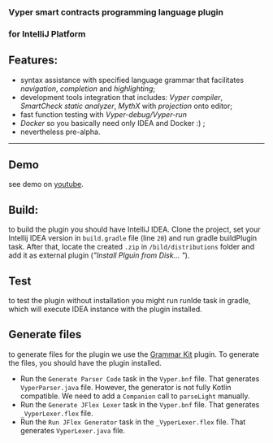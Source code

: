 ### Vyper smart contracts programming language plugin 
### for IntelliJ Platform

Features:
-----------
* syntax assistance with specified language grammar that facilitates *navigation*, *completion* and *highlighting*;
* development tools integration that includes: *Vyper compiler*, *SmartCheck static analyzer*, *MythX* with *projection* onto editor;
* fast function testing with *Vyper-debug/Vyper-run*
* *Docker*  so you basically need only IDEA and Docker :) ;
* nevertheless pre-alpha.
-----------

**Demo**
------------

see demo on [youtube](https://www.youtube.com/watch?v=M6f6xgcP4Xo&feature=youtu.be).

**Build:**
------------
 to build the plugin you should have IntelliJ IDEA. Clone the project, set your Intellij IDEA version in `build.gradle` file (line `20`) and run gradle buildPlugin task. After that, locate the created `.zip` in `/bild/distributions` folder and add it as external plugin (_"Install Plguin from Disk... "_).

**Test** 
------------
to test the plugin without installation you might run runIde task in gradle, which will execute IDEA instance with the plugin installed.

**Generate files**
------------
to generate files for the plugin we use the [Grammar Kit](https://plugins.jetbrains.com/plugin/6606-grammar-kit) plugin. To generate the files, you should have the plugin installed.
- Run the `Generate Parser Code` task in the `Vyper.bnf` file. That generates `VyperParser.java` file. However, the generator is not fully Kotlin compatible. We need to add a `Companion` call to `parseLight` manually.
- Run the `Generate JFlex Lexer` task in the `Vyper.bnf` file. That generates `_VyperLexer.flex` file.
- Run the `Run JFlex Generator` task in the `_VyperLexer.flex` file. That generates `VyperLexer.java` file.
